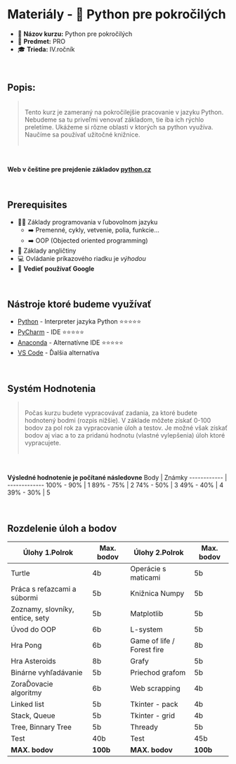 # Materiály - 🐍 Python pre pokročilých 

* 🐍 **Názov kurzu:** Python pre pokročilých
* 📙 **Predmet:** PRO
* 🎓 **Trieda:** IV.ročník

<br>

## **Popis:**
> <br>
> Tento kurz je zameraný na pokročilejšie pracovanie v jazyku Python.
> Nebudeme sa tu priveľmi venovať základom, tie iba ich rýchlo preletíme. 
> Ukáźeme si rôzne oblasti v ktorých sa python využíva. Naučíme sa používať užitočné knižnice.
> <br> <br>

<br>

**Web v češtine pre prejdenie základov [python.cz](https://naucse.python.cz/course/pyladies/)**

<br>

## **Prerequisites**
* 👨‍💻 Základy programovania v ľubovolnom jazyku
  * ➡️ Premenné, cykly, vetvenie, polia, funkcie...
  * ➡️ OOP (Objected oriented programming)
* 🏴󠁧󠁢󠁥󠁮󠁧󠁿 Základy angličtiny
* 💻 Ovládanie príkazového riadku je _výhodou_
* 🔎 **Vedieť používať Google**    

<br>


## **Nástroje ktoré budeme využívať**
* [Python](https://www.python.org/downloads/) - Interpreter jazyka Python ⭐⭐⭐⭐⭐
* [PyCharm](https://www.jetbrains.com/pycharm/download/) - IDE ⭐⭐⭐⭐⭐
* [Anaconda](https://www.anaconda.com/products/individual) - Alternatívne IDE ⭐⭐⭐⭐⭐
* [VS Code](https://code.visualstudio.com/) - Ďalšia alternatíva

<br>


## **Systém Hodnotenia**
> <br>
> Počas kurzu budete vypracovávať zadania, za ktoré budete hodnotený bodmi (rozpis nižšie). V základe môžete získať 0-100 bodov za pol rok za vypracovanie úloh a testov. Je možné však získať bodov aj viac a to za pridanú hodnotu (vlastné vylepšenia) úloh ktoré vypracujete.
> <br> <br>

<br>

**Výsledné hodnotenie je počítané následovne**
Body | Známky
------------ | -------------
100% - 90% | 1
89% - 75% | 2
74% - 50% | 3
49% - 40% | 4
39% - 30% | 5

<br>

## **Rozdelenie úloh a bodov**

 Úlohy 1.Polrok | Max. bodov |  Úlohy 2.Polrok | Max. bodov
------------ | ------------- | ------------- | -------------
Turtle | 4b | Operácie s maticami | 5b
Práca s reťazcami a súbormi | 5b | Knižnica Numpy | 5b
Zoznamy, slovníky, entice, sety | 5b | Matplotlib | 5b
Úvod do OOP | 6b |L-system | 5b
Hra Pong | 6b | Game of life / Forest fire | 8b
Hra Asteroids | 8b | Grafy | 5b
Binárne vyhľadávanie | 5b | Priechod grafom | 5b
ZoraĎovacie algoritmy | 6b | Web scrapping | 4b
Linked list | 5b | Tkinter - pack | 4b
Stack, Queue | 5b | Tkinter - grid | 4b
Tree, Binnary Tree | 5b | Thready | 5b
Test | 40b | Test | 45b
**MAX. bodov** | **100b** | **MAX. bodov** | **100b**
